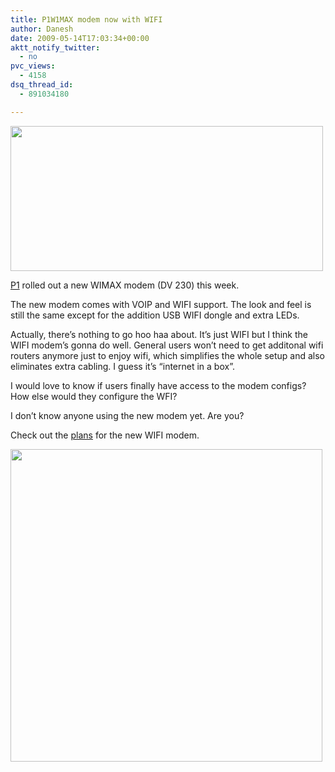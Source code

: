 ```yaml
---
title: P1W1MAX modem now with WIFI
author: Danesh
date: 2009-05-14T17:03:34+00:00
aktt_notify_twitter:
  - no
pvc_views:
  - 4158
dsq_thread_id:
  - 891034180

---
```

[<img loading="lazy" class="alignnone" title="p1w1max  wifi modem" src="http://farm3.static.flickr.com/2306/3530686269_d8d679e3ef.jpg" alt="" width="500" height="232" />][1]

[P1][2] rolled out a new WIMAX modem (DV 230) this week.

The new modem comes with VOIP and WIFI support. The look and feel is still the same except for the addition USB WIFI dongle and extra LEDs.

Actually, there&#8217;s nothing to go hoo haa about. It&#8217;s just WIFI but I think the WIFI modem&#8217;s gonna do well. General users won&#8217;t need to get additonal wifi routers anymore just to enjoy wifi, which simplifies the whole setup and also eliminates extra cabling. I guess it&#8217;s &#8220;internet in a box&#8221;.

I would love to know if users finally have access to the modem configs? How else would they configure the WFI?

I don&#8217;t know anyone using the new modem yet. Are you?

Check out the [plans][3] for the new WIFI modem.

[<img loading="lazy" class="alignnone" title="p1w1max wifi modem plans" src="http://farm3.static.flickr.com/2277/3530694575_4ccf6992cc.jpg" alt="" width="499" height="500" />][4]

 [1]: http://farm3.static.flickr.com/2306/3530686269_d8d679e3ef.jpg
 [2]: http://www.p1.com.my
 [3]: http://www.p1.com.my/wimax/packages_ref.aspx
 [4]: http://farm3.static.flickr.com/2277/3530694575_4ccf6992cc.jpg